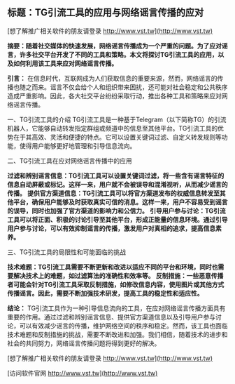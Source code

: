 ## **标题：TG引流工具的应用与网络谣言传播的应对**

[想了解推广相关软件的朋友请登录 http://www.vst.tw](http://www.vst.tw)

**摘要：随着社交媒体的快速发展，网络谣言传播成为一个严重的问题。为了应对谣言，许多社交平台开发了不同的工具和策略。本文将探讨TG引流工具的应用，以及如何利用该工具来应对网络谣言传播。**

**引言：**
在信息时代，互联网成为人们获取信息的重要来源，然而，网络谣言的传播也随之而来。谣言不仅会给个人和组织带来困扰，还可能对社会稳定和公共秩序造成严重影响。因此，各大社交平台纷纷采取行动，推出各种工具和策略来应对网络谣言传播。

一、TG引流工具的介绍
TG引流工具是一种基于Telegram（以下简称TG）的引流机器人，它能够自动转发指定群组或频道中的信息至其他平台。TG引流工具的优势在于其高效、灵活和便捷的特点。它可以设置关键词过滤、自定义转发规则等功能，使得用户能够更好地管理和引导信息流向。

二、TG引流工具在应对网络谣言传播中的应用

**过滤和辨别谣言信息：TG引流工具可以设置关键词过滤，将一些含有谣言特征的信息自动屏蔽或标记。这样一来，用户就不会被误导和混淆视听，从而减少谣言的传播。**
**提供官方渠道信息：TG引流工具可以将官方渠道发布的权威信息转发至其他平台，确保用户能够及时获取真实可信的消息。这样一来，用户不容易受到谣言的误导，同时也加强了官方渠道的影响力和公信力。**
**引导用户参与讨论：TG引流工具可以将正面、积极的讨论引导至其他平台，形成正能量的信息环境。通过引导用户参与讨论，可以有效抑制谣言的传播，激发用户对真相的追求，提高信息素养。**

三、TG引流工具的局限性和可能面临的挑战

**技术难题：TG引流工具需要不断更新和改进以适应不同的平台和环境，同时也需要解决技术上的难题，如过滤算法的准确性和效率等。**
**反制措施：一些恶意传播者可能会针对TG引流工具采取反制措施，如修改信息内容，使用图片或其他方式传播谣言。因此，需要不断加强技术研发，提高工具的稳定性和适应性。**

**结论：**
TG引流工具作为一种引导信息流向的工具，在应对网络谣言传播方面具有重要的作用。通过过滤和辨别谣言信息、提供官方渠道信息以及引导用户参与讨论，可以有效减少谣言的传播，维护网络空间的秩序和稳定。然而，该工具也面临技术难题和反制措施的挑战，需要不断改进和加强。我们相信，随着技术的进步和社会的共同努力，网络谣言传播问题将得到更好的解决。

[想了解推广相关软件的朋友请登录 http://www.vst.tw](http://www.vst.tw)


[访问软件官网 http://www.vst.tw](http://www.vst.tw)
